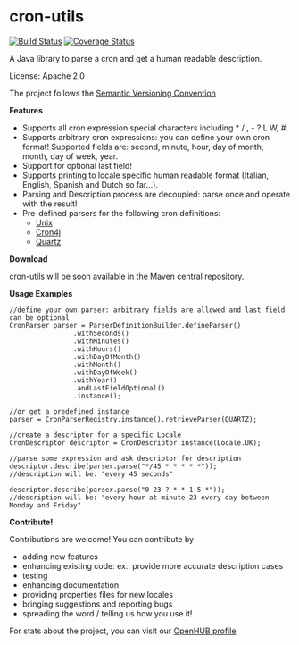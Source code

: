 cron-utils
===========

[![Build Status](https://travis-ci.org/jmrozanec/cron-utils.png?branch=master)](https://travis-ci.org/jmrozanec/cron-utils)
[![Coverage Status](https://coveralls.io/repos/jmrozanec/cron-utils/badge.png)](https://coveralls.io/r/jmrozanec/cron-utils)

A Java library to parse a cron and get a human readable description.

License: Apache 2.0

The project follows the [Semantic Versioning Convention](http://semver.org/)

**Features**

 * Supports all cron expression special characters including * / , - ? L W, #.
 * Supports arbitrary cron expressions: you can define your own cron format! Supported fields are: second, minute, hour, day of month, month, day of week, year.
 * Support for optional last field!
 * Supports printing to locale specific human readable format (Italian, English, Spanish and Dutch so far...).
 * Parsing and Description process are decoupled: parse once and operate with the result!
 * Pre-defined parsers for the following cron definitions:
    * [Unix](http://www.unix.com/man-page/linux/5/crontab/)
    * [Cron4j](http://www.sauronsoftware.it/projects/cron4j/)
    * [Quartz](http://quartz-scheduler.org/)

**Download**

cron-utils will be soon available in the Maven central repository.

**Usage Examples**

    //define your own parser: arbitrary fields are allowed and last field can be optional
    CronParser parser = ParserDefinitionBuilder.defineParser()
                    .withSeconds()
                    .withMinutes()
                    .withHours()
                    .withDayOfMonth()
                    .withMonth()
                    .withDayOfWeek()
                    .withYear()
                    .andLastFieldOptional()
                    .instance();

    //or get a predefined instance
    parser = CronParserRegistry.instance().retrieveParser(QUARTZ);

    //create a descriptor for a specific Locale
    CronDescriptor descriptor = CronDescriptor.instance(Locale.UK);

    //parse some expression and ask descriptor for description
    descriptor.describe(parser.parse("*/45 * * * * *"));
    //description will be: "every 45 seconds"

    descriptor.describe(parser.parse("0 23 ? * * 1-5 *"));
    //description will be: "every hour at minute 23 every day between Monday and Friday"

**Contribute!**

Contributions are welcome! You can contribute by
 * adding new features
 * enhancing existing code: ex.: provide more accurate description cases
 * testing
 * enhancing documentation
 * providing properties files for new locales
 * bringing suggestions and reporting bugs
 * spreading the word / telling us how you use it!

 For stats about the project, you can visit our [OpenHUB profile](https://www.openhub.net/p/cron-utils)